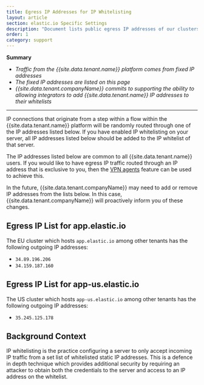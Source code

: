 ```yaml
---
title: Egress IP Addresses for IP Whitelisting
layout: article
section: elastic.io Specific Settings
description: "Document lists public egress IP addresses of our clusters to whitelist if required."
order: 1
category: support
---
```


**Summary**
  * *Traffic from the {{site.data.tenant.name}} platform comes from fixed IP addresses*
  * *The fixed IP addresses are listed on this page*
  * *{{site.data.tenant.companyName}} commits to supporting the ability to allowing integrators to add {{site.data.tenant.name}} IP addresses to their whitelists*
---

IP connections that originate from a step within a flow within the {{site.data.tenant.name}} platform will be randomly routed through one of the IP addresses listed below. If you have enabled IP whitelisting on your server, all IP addresses listed below should be added to the IP whitelist of that server.

The IP addresses listed below are common to all {{site.data.tenant.name}} users. If you would like to have egress IP traffic routed through an IP address that is exclusive to you, then the [VPN agents](/guides/vpn-agent) feature can be used to achieve this. 

In the future, {{site.data.tenant.companyName}} may need to add or remove IP addresses from the lists below. In this case, {{site.data.tenant.companyName}} will proactively inform you of these changes.

## Egress IP List for app.elastic.io

The EU cluster which hosts `app.elastic.io` among other tenants has the following
outgoing IP addresses:

*   `34.89.196.206`
*   `34.159.187.160`

## Egress IP List for app-us.elastic.io
The US cluster which hosts `app-us.elastic.io` among other tenants has the following
outgoing IP addresses:

* `35.245.125.178`

## Background Context
IP whitelisting is the practice configuring a server to only accept incoming IP traffic from a set list of whitelisted static IP addresses. This is a defence in depth technique which provides additional security by requiring an attacker to obtain both the credentials to the server and access to an IP address on the whitelist.
